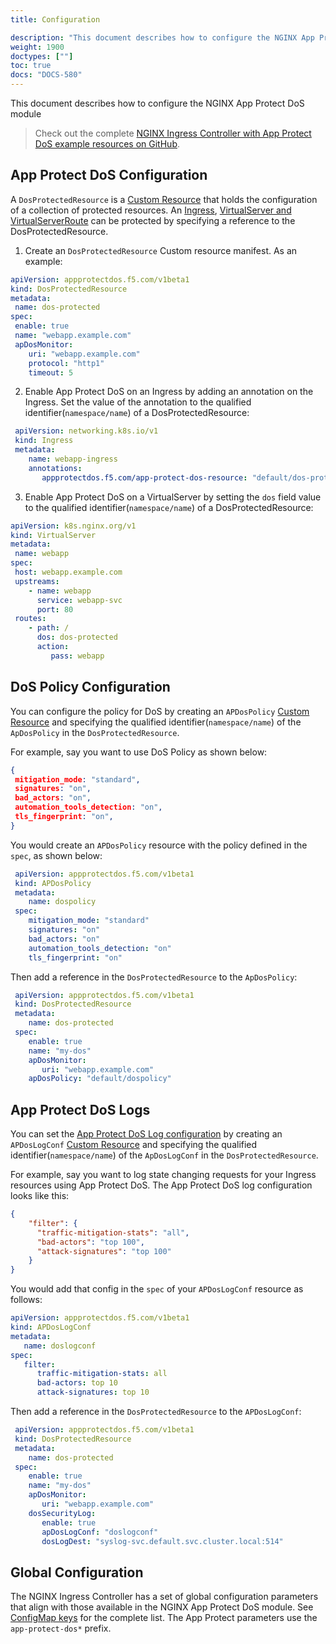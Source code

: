 ```yaml
---
title: Configuration

description: "This document describes how to configure the NGINX App Protect Dos module."
weight: 1900
doctypes: [""]
toc: true
docs: "DOCS-580"
---
```


This document describes how to configure the NGINX App Protect DoS module
> Check out the complete [NGINX Ingress Controller with App Protect DoS example resources on GitHub](https://github.com/nginxinc/kubernetes-ingress/tree/v2.3.0/examples/appprotect-dos).

## App Protect DoS Configuration

A `DosProtectedResource` is a [Custom Resource](https://kubernetes.io/docs/concepts/extend-kubernetes/api-extension/custom-resources/) that holds the configuration of a collection of protected resources.
An [Ingress](/nginx-ingress-controller/configuration/ingress-resources/basic-configuration), [VirtualServer and VirtualServerRoute](/nginx-ingress-controller/configuration/virtualserver-and-virtualserverroute-resources/) can be protected by specifying a reference to the DosProtectedResource.

1. Create an `DosProtectedResource` Custom resource manifest. As an example:
  ```yaml
apiVersion: appprotectdos.f5.com/v1beta1
kind: DosProtectedResource
metadata:
   name: dos-protected
spec:
   enable: true
   name: "webapp.example.com"
   apDosMonitor:
      uri: "webapp.example.com"
      protocol: "http1"
      timeout: 5
  ```
2. Enable App Protect DoS on an Ingress by adding an annotation on the Ingress. Set the value of the annotation to the qualified identifier(`namespace/name`) of a DosProtectedResource:
  ```yaml
   apiVersion: networking.k8s.io/v1
   kind: Ingress
   metadata:
      name: webapp-ingress
      annotations:
         appprotectdos.f5.com/app-protect-dos-resource: "default/dos-protected"
  ```
3. Enable App Protect DoS on a VirtualServer by setting the `dos` field value to the qualified identifier(`namespace/name`) of a DosProtectedResource:
  ```yaml
apiVersion: k8s.nginx.org/v1
kind: VirtualServer
metadata:
   name: webapp
spec:
   host: webapp.example.com
   upstreams:
      - name: webapp
        service: webapp-svc
        port: 80
   routes:
      - path: /
        dos: dos-protected
        action:
           pass: webapp
  ```

## DoS Policy Configuration

You can configure the policy for DoS by creating an `APDosPolicy` [Custom Resource](https://kubernetes.io/docs/concepts/extend-kubernetes/api-extension/custom-resources/) and specifying the qualified identifier(`namespace/name`) of the `ApDosPolicy` in the `DosProtectedResource`.

For example, say you want to use DoS Policy as shown below:

  ```json
  {
   mitigation_mode: "standard",
   signatures: "on",
   bad_actors: "on",
   automation_tools_detection: "on",
   tls_fingerprint: "on",
}
  ```

You would create an `APDosPolicy` resource with the policy defined in the `spec`, as shown below:

  ```yaml
   apiVersion: appprotectdos.f5.com/v1beta1
   kind: APDosPolicy
   metadata:
      name: dospolicy
   spec:
      mitigation_mode: "standard"
      signatures: "on"
      bad_actors: "on"
      automation_tools_detection: "on"
      tls_fingerprint: "on"
  ```

Then add a reference in the `DosProtectedResource` to the `ApDosPolicy`:
  ```yaml
   apiVersion: appprotectdos.f5.com/v1beta1
   kind: DosProtectedResource
   metadata:
      name: dos-protected
   spec:
      enable: true
      name: "my-dos"
      apDosMonitor:
         uri: "webapp.example.com"
      apDosPolicy: "default/dospolicy"
  ```

## App Protect DoS Logs

You can set the [App Protect DoS Log configuration](/nginx-app-protect-dos/monitoring/types-of-logs/) by creating an `APDosLogConf` [Custom Resource](https://kubernetes.io/docs/concepts/extend-kubernetes/api-extension/custom-resources/) and specifying the qualified identifier(`namespace/name`) of the `ApDosLogConf` in the `DosProtectedResource`.

For example, say you want to log state changing requests for your Ingress resources using App Protect DoS. The App Protect DoS log configuration looks like this:

```json
{
    "filter": {
      "traffic-mitigation-stats": "all",
      "bad-actors": "top 100",
      "attack-signatures": "top 100"
    }
}
```

You would add that config in the `spec` of your `APDosLogConf` resource as follows:

```yaml
apiVersion: appprotectdos.f5.com/v1beta1
kind: APDosLogConf
metadata:
   name: doslogconf
spec:
   filter:
      traffic-mitigation-stats: all
      bad-actors: top 10
      attack-signatures: top 10
```

Then add a reference in the `DosProtectedResource` to the `APDosLogConf`:
  ```yaml
   apiVersion: appprotectdos.f5.com/v1beta1
   kind: DosProtectedResource
   metadata:
      name: dos-protected
   spec:
      enable: true
      name: "my-dos"
      apDosMonitor:
         uri: "webapp.example.com"
      dosSecurityLog:
         enable: true
         apDosLogConf: "doslogconf"
         dosLogDest: "syslog-svc.default.svc.cluster.local:514"
  ```
## Global Configuration

The NGINX Ingress Controller has a set of global configuration parameters that align with those available in the NGINX App Protect DoS module. See [ConfigMap keys](/nginx-ingress-controller/configuration/global-configuration/configmap-resource/#modules) for the complete list. The App Protect parameters use the `app-protect-dos*` prefix.
